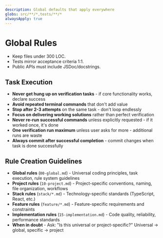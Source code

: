 ```yaml
---
description: Global defaults that apply everywhere
globs: src/**/*,tests/**/*
alwaysApply: true
---
```

# Global Rules
- Keep files under 300 LOC.
- Tests mirror acceptance criteria 1:1.
- Public APIs must include JSDoc/docstrings.

## Task Execution
- **Never get hung up on verification tasks** - if core functionality works, declare success
- **Avoid repeated terminal commands** that don't add value
- **Stop after 2-3 attempts** on the same task - don't loop endlessly
- **Focus on delivering working solutions** rather than perfect verification
- **Never re-run successful commands** unless explicitly requested - if it worked once, it's done
- **One verification run maximum** unless user asks for more - additional runs are waste
- **Always commit after successful completion** - commit changes when task is done successfully

## Rule Creation Guidelines
- **Global rules** (`00-global.md`) - Universal coding principles, task execution, rule system guidelines
- **Project rules** (`10-project.md`) - Project-specific conventions, naming, file organization, workflows
- **Stack rules** (`stack/*.md`) - Technology-specific standards (TypeScript, React, etc.)
- **Feature rules** (`feature/*.md`) - Feature-specific requirements and constraints
- **Implementation rules** (`15-implementation.md`) - Code quality, reliability, performance standards
- **When in doubt** - Ask: "Is this universal or project-specific?" Universal → global, specific → project

